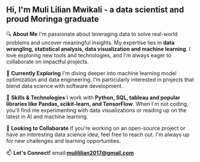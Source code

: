 ## Hi, I'm Muli Lilian Mwikali - a data scientist and proud Moringa graduate

🔍 **About Me**
I'm passionate about leveraging data to solve real-world problems and uncover meaningful insights. My expertise lies in **data wrangling, statistical analysis, data visualization and machine learning**. I love exploring new tools and technologies, and I’m always eager to collaborate on impactful projects.

💼 **Currently Exploring**
I'm diving deeper into machine learning model optimization and data engineering. I’m particularly interested in projects that blend data science with software development.

🚀 **Skills & Technologies**
I work with **Python, SQL, tableau and popular libraries like Pandas, scikit-learn, and TensorFlow**. When I'm not coding, you'll find me experimenting with data visualizations or reading up on the latest in AI and machine learning.

🌱 **Looking to Collaborate**
If you're working on an open-source project or have an interesting data science idea, feel free to reach out. I'm always up for new challenges and learning opportunities.

📫 **Let's Connect!**
email:**mulililian2017@gmail.com**
